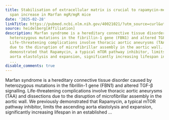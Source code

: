 ```yaml
---
title: Stabilisation of extracellular matrix is crucial to rapamycin-mediated life
  span increase in Marfan mgR/mgR mice
date: '2025-02-28'
linkTitle: https://pubmed.ncbi.nlm.nih.gov/40021021/?utm_source=curl&utm_medium=rss&utm_campaign=pubmed-2&utm_content=1FakS-2QOkCT8HsMOQP1bCRQ4YzyumYOmxmF0moLsQ3dFB1E9V&fc=20220326224207&ff=20250301170926&v=2.18.0.post9+e462414
source: heidelberg[Affiliation]
description: Marfan syndrome is a hereditary connective tissue disorder caused by
  heterozygous mutations in the fibrillin-1 gene (FBN1) and altered TGF-β signalling.
  Life-threatening complications involve thoracic aortic aneurysms (TAA) and dissections
  due to the disruption of microfibrillar assembly in the aortic wall. We previously
  demonstrated that Rapamycin, a typical mTOR pathway inhibitor, limits the ascending
  aorta elastolysis and expansion, significantly increasing lifespan in an established
  ...
disable_comments: true
---
```

Marfan syndrome is a hereditary connective tissue disorder caused by heterozygous mutations in the fibrillin-1 gene (FBN1) and altered TGF-β signalling. Life-threatening complications involve thoracic aortic aneurysms (TAA) and dissections due to the disruption of microfibrillar assembly in the aortic wall. We previously demonstrated that Rapamycin, a typical mTOR pathway inhibitor, limits the ascending aorta elastolysis and expansion, significantly increasing lifespan in an established ...